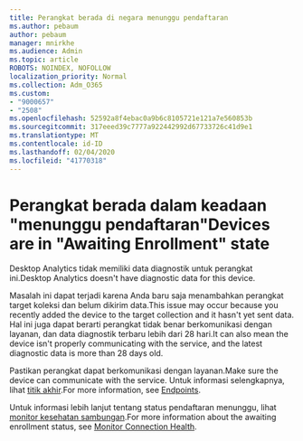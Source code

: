 ```yaml
---
title: Perangkat berada di negara menunggu pendaftaran
ms.author: pebaum
author: pebaum
manager: mnirkhe
ms.audience: Admin
ms.topic: article
ROBOTS: NOINDEX, NOFOLLOW
localization_priority: Normal
ms.collection: Adm_O365
ms.custom:
- "9000657"
- "2508"
ms.openlocfilehash: 52592a8f4ebac0a9b6c8105721e121a7e560853b
ms.sourcegitcommit: 317eeed39c7777a922442992d67733726c41d9e1
ms.translationtype: MT
ms.contentlocale: id-ID
ms.lasthandoff: 02/04/2020
ms.locfileid: "41770318"
---
```

# <a name="devices-are-in-awaiting-enrollment-state"></a><span data-ttu-id="0a187-102">Perangkat berada dalam keadaan "menunggu pendaftaran"</span><span class="sxs-lookup"><span data-stu-id="0a187-102">Devices are in "Awaiting Enrollment" state</span></span>

<span data-ttu-id="0a187-103">Desktop Analytics tidak memiliki data diagnostik untuk perangkat ini.</span><span class="sxs-lookup"><span data-stu-id="0a187-103">Desktop Analytics doesn't have diagnostic data for this device.</span></span> 

<span data-ttu-id="0a187-104">Masalah ini dapat terjadi karena Anda baru saja menambahkan perangkat target koleksi dan belum dikirim data.</span><span class="sxs-lookup"><span data-stu-id="0a187-104">This issue may occur because you recently added the device to the target collection and it hasn't yet sent data.</span></span> <span data-ttu-id="0a187-105">Hal ini juga dapat berarti perangkat tidak benar berkomunikasi dengan layanan, dan data diagnostik terbaru lebih dari 28 hari.</span><span class="sxs-lookup"><span data-stu-id="0a187-105">It can also mean the device isn't properly communicating with the service, and the latest diagnostic data is more than 28 days old.</span></span>

<span data-ttu-id="0a187-106">Pastikan perangkat dapat berkomunikasi dengan layanan.</span><span class="sxs-lookup"><span data-stu-id="0a187-106">Make sure the device can communicate with the service.</span></span> <span data-ttu-id="0a187-107">Untuk informasi selengkapnya, lihat [titik akhir](https://docs.microsoft.com/configmgr/desktop-analytics/enable-data-sharing#endpoints).</span><span class="sxs-lookup"><span data-stu-id="0a187-107">For more information, see [Endpoints](https://docs.microsoft.com/configmgr/desktop-analytics/enable-data-sharing#endpoints).</span></span>

<span data-ttu-id="0a187-108">Untuk informasi lebih lanjut tentang status pendaftaran menunggu, lihat [monitor kesehatan sambungan](https://docs.microsoft.com/configmgr/desktop-analytics/monitor-connection-health#awaiting-enrollment).</span><span class="sxs-lookup"><span data-stu-id="0a187-108">For more information about the awaiting enrollment status, see [Monitor Connection Health](https://docs.microsoft.com/configmgr/desktop-analytics/monitor-connection-health#awaiting-enrollment).</span></span>
